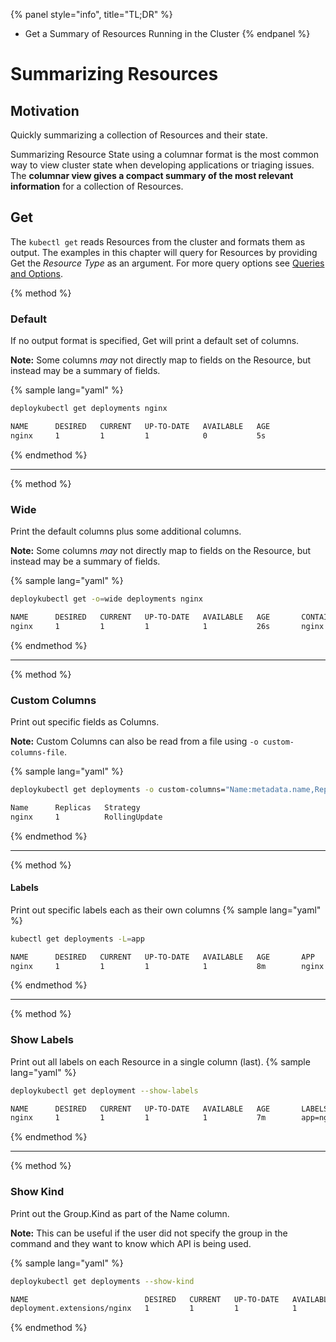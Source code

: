 {% panel style="info", title="TL;DR" %}
- Get a Summary of Resources Running in the Cluster
{% endpanel %}

# Summarizing Resources

## Motivation

Quickly summarizing a collection of Resources and their state.

Summarizing Resource State using a columnar format is the most common way to view cluster
state when developing applications or triaging issues.  The **columnar view gives a compact
summary of the most relevant information** for a collection of Resources.

## Get

The `kubectl get` reads Resources from the cluster and formats them as output.  The examples in
this chapter will query for Resources by providing Get the *Resource Type* as an argument.
For more query options see [Queries and Options](queries_and_options.md).

{% method %}
### Default

If no output format is specified, Get will print a default set of columns.

**Note:** Some columns *may* not directly map to fields on the Resource, but instead may
be a summary of fields.

{% sample lang="yaml" %}

```bash
deploykubectl get deployments nginx
```

```bash
NAME      DESIRED   CURRENT   UP-TO-DATE   AVAILABLE   AGE
nginx     1         1         1            0           5s
```

{% endmethod %}

---

{% method %}
### Wide

Print the default columns plus some additional columns.

**Note:** Some columns *may* not directly map to fields on the Resource, but instead may
be a summary of fields.

{% sample lang="yaml" %}

```bash
deploykubectl get -o=wide deployments nginx
```

```bash
NAME      DESIRED   CURRENT   UP-TO-DATE   AVAILABLE   AGE       CONTAINERS   IMAGES    SELECTOR
nginx     1         1         1            1           26s       nginx        nginx     app=nginx
```

{% endmethod %}

---

{% method %}
### Custom Columns

Print out specific fields as Columns.

**Note:** Custom Columns can also be read from a file using `-o custom-columns-file`.

{% sample lang="yaml" %}

```bash
deploykubectl get deployments -o custom-columns="Name:metadata.name,Replicas:spec.replicas,Strategy:spec.strategy.type"
```

```bash
Name      Replicas   Strategy
nginx     1          RollingUpdate
```

{% endmethod %}

---

{% method %}
#### Labels

Print out specific labels each as their own columns
{% sample lang="yaml" %}

```bash
kubectl get deployments -L=app
```

```bash
NAME      DESIRED   CURRENT   UP-TO-DATE   AVAILABLE   AGE       APP
nginx     1         1         1            1           8m        nginx
```

{% endmethod %}

---

{% method %}
### Show Labels

Print out all labels on each Resource in a single column (last).
{% sample lang="yaml" %}

```bash
deploykubectl get deployment --show-labels
```

```bash
NAME      DESIRED   CURRENT   UP-TO-DATE   AVAILABLE   AGE       LABELS
nginx     1         1         1            1           7m        app=nginx
```

{% endmethod %}

---

{% method %}
### Show Kind

Print out the Group.Kind as part of the Name column.

**Note:** This can be useful if the user did not specify the group in the command and
they want to know which API is being used.

{% sample lang="yaml" %}

```bash
deploykubectl get deployments --show-kind
```

```bash
NAME                          DESIRED   CURRENT   UP-TO-DATE   AVAILABLE   AGE
deployment.extensions/nginx   1         1         1            1           8m
```

{% endmethod %}
